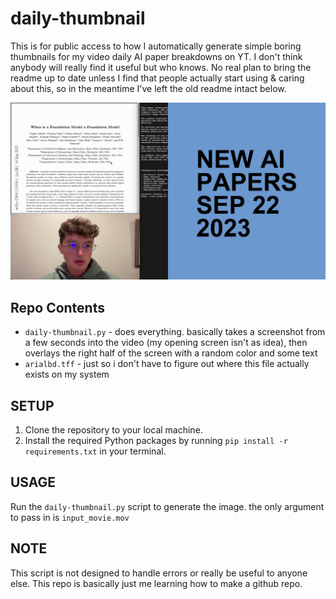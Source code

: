 # daily-thumbnail

This is for public access to how I automatically generate simple boring thumbnails for my video daily AI paper breakdowns on YT. 
I don't think anybody will really find it useful but who knows.
No real plan to bring the readme up to date unless I find that people actually start using & caring about this, so in the meantime I've left the old readme intact below.

![image failed to load](./output_image.jpg)

## Repo Contents

- `daily-thumbnail.py` - does everything. basically takes a screenshot from a few seconds into the video (my opening screen isn't as idea), then overlays the right half of the screen with a random color and some text
- `arialbd.tff` - just so i don't have to figure out where this file actually exists on my system

## SETUP

1. Clone the repository to your local machine.
2. Install the required Python packages by running `pip install -r requirements.txt` in your terminal.

## USAGE

Run the `daily-thumbnail.py` script to generate the image. the only argument to pass in is `input_movie.mov`

## NOTE

This script is not designed to handle errors or really be useful to anyone else. This repo is basically just me learning how to make a github repo.
